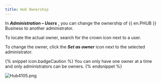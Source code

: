```yaml
---
title: Hub Ownership
---
```

In ***Administration – Users*** , you can change the ownership of {{ en.PHUB }} Business to another administrator.  

To locate the actual owner, search for the crown icon next to a user.  

To change the owner, click the ***Set as owner*** icon next to the selected administrator.  

{% snippet icon.badgeCaution %} 
You can only have one owner at a time and only administrators can be owners. 
{% endsnippet %}
 
![Hub4105.png](/img/en/hub/Hub4105.png) 

